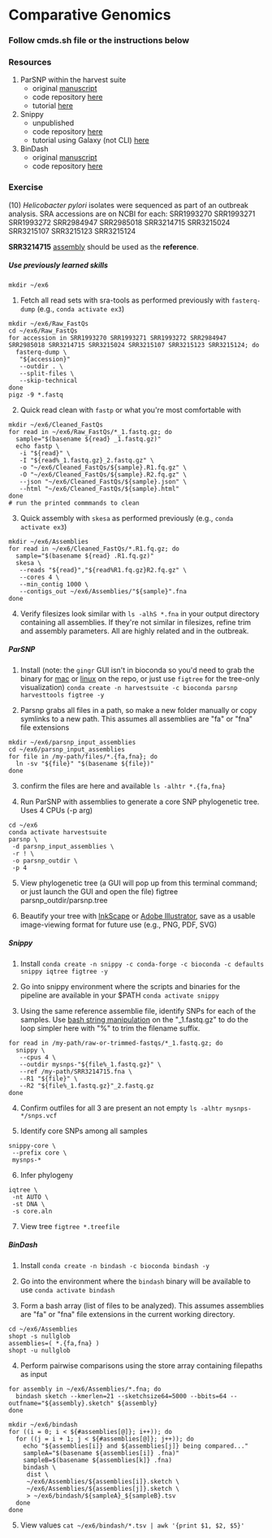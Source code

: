 # Comparative Genomics

### Follow cmds.sh file or the instructions below

### Resources
1. ParSNP within the harvest suite
    - original [manuscript](https://pubmed.ncbi.nlm.nih.gov/25410596/)
    - code repository [here](https://github.com/marbl/parsnp)
    - tutorial [here](https://harvest.readthedocs.io/en/latest/content/parsnp/tutorial.html)
2. Snippy
    - unpublished
    - code repository [here](https://github.com/tseemann/snippy)
    - tutorial using Galaxy (not CLI) [here](http://sepsis-omics.github.io/tutorials/modules/snippy/)
3. BinDash
    - original [manuscript](https://pubmed.ncbi.nlm.nih.gov/30052763/)
    - code repository [here](https://github.com/zhaoxiaofei/bindash)


### Exercise
(10) *Helicobacter pylori* isolates were sequenced as part of an outbreak analysis. SRA accessions are on NCBI for each:
SRR1993270
SRR1993271
SRR1993272
SRR2984947
SRR2985018
SRR3214715
SRR3215024
SRR3215107
SRR3215123
SRR3215124

**SRR3214715** [assembly](https://ftp.ncbi.nlm.nih.gov/genomes/all/GCA/001/879/185/GCA_001879185.2_ASM187918v2/GCA_001879185.2_ASM187918v2_genomic.fna.gz) should be used as the **reference**. 

##### Use previously learned skills
`mkdir ~/ex6`
1. Fetch all read sets with sra-tools as performed previously with `fasterq-dump` (e.g., `conda activate ex3`)
```
mkdir ~/ex6/Raw_FastQs
cd ~/ex6/Raw_FastQs
for accession in SRR1993270 SRR1993271 SRR1993272 SRR2984947 SRR2985018 SRR3214715 SRR3215024 SRR3215107 SRR3215123 SRR3215124; do
  fasterq-dump \
   "${accession}" 
   --outdir . \
   --split-files \
   --skip-technical
done
pigz -9 *.fastq
```
2. Quick read clean with `fastp` or what you're most comfortable with
```
mkdir ~/ex6/Cleaned_FastQs
for read in ~/ex6/Raw_FastQs/*_1.fastq.gz; do
  sample="$(basename ${read} _1.fastq.gz)"
  echo fastp \
   -i "${read}" \
   -I "${read%_1.fastq.gz}_2.fastq.gz" \
   -o "~/ex6/Cleaned_FastQs/${sample}.R1.fq.gz" \
   -O "~/ex6/Cleaned_FastQs/${sample}.R2.fq.gz" \
   --json "~/ex6/Cleaned_FastQs/${sample}.json" \
   --html "~/ex6/Cleaned_FastQs/${sample}.html"
done
# run the printed commmands to clean
```
3. Quick assembly with `skesa` as performed previously (e.g., `conda activate ex3`)
```
mkdir ~/ex6/Assemblies
for read in ~/ex6/Cleaned_FastQs/*.R1.fq.gz; do
  sample="$(basename ${read} .R1.fq.gz)"
  skesa \
   --reads "${read}","${read%R1.fq.gz}R2.fq.gz" \
   --cores 4 \
   --min_contig 1000 \
   --contigs_out ~/ex6/Assemblies/"${sample}".fna
done

```
4. Verify filesizes look similar with `ls -alhS *.fna` in your output directory containing all assemblies. If they're not similar in filesizes, refine trim and assembly parameters. All are highly related and in the outbreak.

##### ParSNP
1. Install (note: the `gingr` GUI isn't in bioconda so you'd need to grab the binary for [mac](https://github.com/marbl/gingr/releases/download/v1.3/gingr-OSX64-v1.3.app.zip) or [linux](https://github.com/marbl/gingr/releases/download/v1.3/gingr-Linux64-v1.3.tar.gz) on the repo, or just use `figtree` for the tree-only visualization)
`conda create -n harvestsuite -c bioconda parsnp harvesttools figtree -y`

1. Parsnp grabs all files in a path, so make a new folder manually or copy symlinks to a new path. This assumes all assemblies are "fa" or "fna" file extensions
```
mkdir ~/ex6/parsnp_input_assemblies
cd ~/ex6/parsnp_input_assemblies
for file in /my-path/files/*.{fa,fna}; do
  ln -sv "${file}" "$(basename ${file})"
done
```

3. confirm the files are here and available
`ls -alhtr *.{fa,fna}`

4. Run ParSNP with assemblies to generate a core SNP phylogenetic tree. Uses 4 CPUs (-p arg)
```
cd ~/ex6
conda activate harvestsuite
parsnp \
 -d parsnp_input_assemblies \
 -r ! \
 -o parsnp_outdir \
 -p 4
```

5. View phylogenetic tree (a GUI will pop up from this terminal command; or just launch the GUI and open the file)
figtree parsnp_outdir/parsnp.tree

6. Beautify your tree with [InkScape](https://inkscape.org/) or [Adobe Illustrator](https://en.wikipedia.org/wiki/Adobe_Illustrator), save as a usable image-viewing format for future use (e.g., PNG, PDF, SVG)

##### Snippy
1. Install
`conda create -n snippy -c conda-forge -c bioconda -c defaults snippy iqtree figtree -y`

1. Go into snippy environment where the scripts and binaries for the pipeline are available in your $PATH
`conda activate snippy`

1. Using the same reference assemblie file, identify SNPs for each of the samples. Use [bash string manipulation](https://tldp.org/LDP/abs/html/string-manipulation.html) on the "_1.fastq.gz" to do the loop simpler here with "%" to trim the filename suffix.
```
for read in /my-path/raw-or-trimmed-fastqs/*_1.fastq.gz; do
  snippy \
   --cpus 4 \
   --outdir mysnps-"${file%_1.fastq.gz}" \
   --ref /my-path/SRR3214715.fna \
   --R1 "${file}" \
   --R2 "${file%_1.fastq.gz}"_2.fastq.gz
done
```

4. Confirm outfiles for all 3 are present an not empty
`ls -alhtr mysnps-*/snps.vcf`

5.  Identify core SNPs among all samples
```
snippy-core \
 --prefix core \
 mysnps-*
```

6. Infer phylogeny
```
iqtree \
 -nt AUTO \
 -st DNA \
 -s core.aln
```

7. View tree
`figtree *.treefile`

##### BinDash
1. Install
`conda create -n bindash -c bioconda bindash -y`

1. Go into the environment where the `bindash` binary will be available to use
`conda activate bindash`

1. Form a bash array (list of files to be analyzed). This assumes assemblies are "fa" or "fna" file extensions in the current working directory.
```
cd ~/ex6/Assemblies
shopt -s nullglob
assemblies=( *.{fa,fna} )
shopt -u nullglob
```

4. Perform pairwise comparisons using the store array containing filepaths as input
```
for assembly in ~/ex6/Assemblies/*.fna; do
  bindash sketch --kmerlen=21 --sketchsize64=5000 --bbits=64 --outfname="${assembly}.sketch" ${assembly}
done

mkdir ~/ex6/bindash
for ((i = 0; i < ${#assemblies[@]}; i++)); do 
  for ((j = i + 1; j < ${#assemblies[@]}; j++)); do 
    echo "${assemblies[i]} and ${assemblies[j]} being compared..."
    sampleA="$(basename ${assemblies[i]} .fna)"
    sampleB=$(basename ${assemblies[k]} .fna)
    bindash \
     dist \
     ~/ex6/Assemblies/${assemblies[i]}.sketch \
     ~/ex6/Assemblies/${assemblies[j]}.sketch \
     > ~/ex6/bindash/${sampleA}_${sampleB}.tsv
  done
done 
```

5. View  values
`cat ~/ex6/bindash/*.tsv | awk '{print $1, $2, $5}'`
